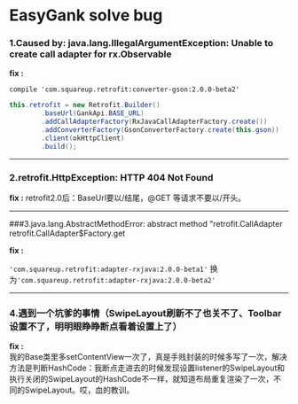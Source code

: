 EasyGank solve bug
==



### 1.Caused by: java.lang.IllegalArgumentException: Unable to create call adapter for rx.Observable

**fix :**  

`compile 'com.squareup.retrofit:converter-gson:2.0.0-beta2'`

```java
this.retrofit = new Retrofit.Builder()
        .baseUrl(GankApi.BASE_URL)
        .addCallAdapterFactory(RxJavaCallAdapterFactory.create())
        .addConverterFactory(GsonConverterFactory.create(this.gson))
        .client(okHttpClient)
        .build();
```

---

### 2.retrofit.HttpException: HTTP 404 Not Found

**fix :**  retrofit2.0后：BaseUrl要以/结尾，@GET 等请求不要以/开头。

---

###3.java.lang.AbstractMethodError: abstract method "retrofit.CallAdapter retrofit.CallAdapter$Factory.get

**fix :**   

`'com.squareup.retrofit:adapter-rxjava:2.0.0-beta1'`
换为`'com.squareup.retrofit:adapter-rxjava:2.0.0-beta2'`

---

### 4.遇到一个坑爹的事情（SwipeLayout刷新不了也关不了、Toolbar设置不了，明明眼睁睁断点看着设置上了）

**fix :**  
我的Base类里多setContentView一次了，真是手贱封装的时候多写了一次，解决方法是判断HashCode：我断点走进去的时候发现设置listener的SwipeLayout和执行关闭的SwipeLayout的HashCode不一样，就知道布局重复渲染了一次，不同的SwipeLayout。哎，血的教训。





